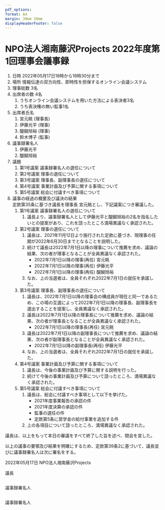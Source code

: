```yaml
---
pdf_options:
format: A4
margin: 30mm 20mm
displayHeaderFooter: false
---
```


# NPO法人湘南藤沢Projects 2022年度第1回理事会議事録

1. 日時 2022年05月17日18時から18時30分まで
2. 場所 情報伝達の双方向性、即時性を担保するオンライン会議システム
3. 理事総数 3名
4. 出席者の数 4名
    1. うちオンライン会議システムを用いた方法による表決者3名
    2. うち表決権の無い監事1名
5. 出席者氏名
    1. 宮元眺 (理事長)
    2. 伊藤光平 (理事)
    3. 醍醐旭裕 (理事)
    4. 鈴木博子 (監事)
6. 議事録署名人
    1. 伊藤光平
    2. 醍醐旭裕
7. 議題
    1. 第1号議案 議事録署名人の選任について
    2. 第2号議案 理事の選任について
    3. 第3号議案 理事長、副理事長の選任について
    4. 第4号議案 事業計画及び予算に関する事項について
    5. 第5号議案 総会に付議すべき事項について
8. 議事の経過の概要及び議決の結果
   <br>定款第35条に基づき議長を理事長 宮元眺とし、下記議案につき審議した。
    1. 第1号議案 議事録署名人の選任について
        1. 議長より、議事録署名人として伊藤光平と醍醐旭裕の2名を指名したいとの提案があり、これを諮ったところ満場異議なく承認された。
    2. 第2号議案 理事の選任について
        1. 議長は、2021年11月12日より施行された定款に基づき、現理事の任期が2022年6月30日までとなることを説明した。
        2. 続けて議長は2022年7月1日以降の理事について推薦を求め、議論の結果、次の者が理事となることが全員異議なく承認された。<br>
            * 2022年7月1日以降の理事(再任) 宮元眺
            * 2022年7月1日以降の理事(再任) 伊藤光平
            * 2022年7月1日以降の理事(再任) 醍醐旭裕
        3. なお、上の当選者は、全員それぞれ2022年7月1日の就任を承諾した。
    3. 第3号議案 理事長、副理事長の選任について
        1. 議長は、2022年7月1日以降の理事会の構成員が現在と同一であるため、この場の互選によって2022年7月1日以降の理事長、副理事長を選出することを提案し、全員異議なく承認された。
        2. 議長は2022年7月1日以降の理事長について推薦を求め、議論の結果、次の者が理事長となることが全員異議なく承認された。<br>
            * 2022年7月1日以降の理事長(再任) 宮元眺
        3. 議長は2022年7月1日以降の副理事長について推薦を求め、議論の結果、次の者が副理事長となることが全員異議なく承認された。
            * 2022年7月1日以降の副理事長(再任) 伊藤光平
        4. なお、上の当選者は、全員それぞれ2022年7月1日の就任を承諾した。
    4. 第4号議案 事業計画及び予算に関する事項について
        1. 議長は、今後の事業計画及び予算に関する説明を行った。
        2. 続けて今後の事業計画及び予算について諮ったところ、満場異議なく承認された。
    5. 第5号議案 総会に付議すべき事項について
        1. 議長は、総会に付議すべき事項として以下を挙げた。
            * 2021年度事業報告の承認の件
            * 2021年度決算の承認の件
            * 監事の選任の件
            * 定款第5条に奨学金の給付事業を追加する件
        2. 上の各項目について諮ったところ、満場異議なく承認された。

議長は、以上をもって本日の審議をすべて終了した旨を述べ、閉会を宣した。

以上の議事の要領及び結果を明確にするため、定款第39条2に基づいて、議長並びに議事録署名人は次に署名をする。

2022年05月17日 NPO法人湘南藤沢Projects

議長
```

```

議事録署名人
```

```

議事録署名人
```

```